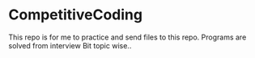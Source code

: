 # CompetitiveCoding
This repo is for me to practice and send files to this repo.
Programs are solved from interview Bit topic wise..
